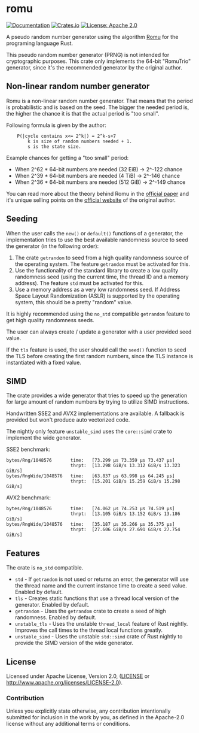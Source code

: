 # romu

[![Documentation](https://docs.rs/romu/badge.svg)](https://docs.rs/romu/)
[![Crates.io](https://img.shields.io/crates/v/romu.svg)](https://crates.io/crates/romu)
[![License: Apache 2.0](https://img.shields.io/badge/License-Apache%202.0-blue.svg)](LICENSE-APACHE)

A pseudo random number generator using the algorithm [Romu](https://www.romu-random.org/) for the
programing language Rust.

This pseudo random number generator (PRNG) is not intended for cryptographic purposes. This crate only implements the
64-bit "RomuTrio" generator, since it's the recommended generator by the original author.

## Non-linear random number generator

Romu is a non-linear random number generator. That means that the period is probabilistic and is based on the seed.
The bigger the needed period is, the higher the chance it is that the actual period is "too small".

Following formula is given by the author:

```
    P(|cycle contains x<= 2^k|) = 2^k-s+7
        k is size of random numbers needed + 1.
        s is the state size.
```

Example chances for getting a "too small" period:
 * When 2^62 * 64-bit numbers are needed (32 EiB) -> 2^-122 chance
 * When 2^39 * 64-bit numbers are needed (4 TiB) -> 2^-146 chance
 * When 2^36 * 64-bit numbers are needed (512 GiB) -> 2^-149 chance

You can read more about the theory behind Romu in the [official paper](https://arxiv.org/abs/2002.11331) and it's unique
selling points on the [official website](https://www.romu-random.org/) of the original author.

## Seeding

When the user calls the `new()` or `default()` functions of a generator, the implementation
tries to use the best available randomness source to seed the generator (in the following order):
 1. The crate `getrandom` to seed from a high quality randomness source of the operating system.
    The feature `getrandom` must be activated for this.
 2. Use the functionality of the standard library to create a low quality randomness seed (using
    the current time, the thread ID and a memory address).
    The feature `std` must be activated for this.
 3. Use a memory address as a very low randomness seed. If Address Space Layout Randomization
    (ASLR) is supported by the operating system, this should be a pretty "random" value.

It is highly recommended using the `no_std` compatible `getrandom` feature to get high quality
randomness seeds.

The user can always create / update a generator with a user provided seed value.

If the `tls` feature is used, the user should call the `seed()` function to seed the TLS
before creating the first random numbers, since the TLS instance is instantiated with a fixed
value.

## SIMD

The crate provides a wide generator that tries to speed up the generation for large amount of random numbers by trying
to utilize SIMD instructions.

Handwritten SSE2 and AVX2 implementations are available. A fallback is provided but won't produce auto
vectorized code.

The nightly only feature `unstable_simd` uses the `core::simd` crate to implement the wide generator.

SSE2 benchmark:
```
bytes/Rng/1048576       time:   [73.299 µs 73.359 µs 73.437 µs]
                        thrpt:  [13.298 GiB/s 13.312 GiB/s 13.323 GiB/s]
bytes/RngWide/1048576   time:   [63.837 µs 63.998 µs 64.245 µs]
                        thrpt:  [15.201 GiB/s 15.259 GiB/s 15.298 GiB/s]
```

AVX2 benchmark:
```
bytes/Rng/1048576       time:   [74.062 µs 74.253 µs 74.519 µs]
                        thrpt:  [13.105 GiB/s 13.152 GiB/s 13.186 GiB/s]
bytes/RngWide/1048576   time:   [35.187 µs 35.266 µs 35.375 µs]
                        thrpt:  [27.606 GiB/s 27.691 GiB/s 27.754 GiB/s]
```

## Features

The crate is `no_std` compatible.

 * `std` - If `getrandom` is not used or returns an error, the generator will use the thread name and the current
           instance time to create a seed value. Enabled by default.
 * `tls` - Creates static functions that use a thread local version of the generator. Enabled by default.
 * `getrandom` - Uses the `getrandom` crate to create a seed of high randomness. Enabled by default.
 * `unstable_tls` - Uses the unstable `thread_local` feature of Rust nightly. Improves the call times to the
                    thread local functions greatly. 
 * `unstable_simd` - Uses the unstable `std::simd` crate of Rust nightly to provide the SIMD version of the wide
                     generator.

## License

Licensed under Apache License, Version 2.0, ([LICENSE](LICENSE) or http://www.apache.org/licenses/LICENSE-2.0).

### Contribution

Unless you explicitly state otherwise, any contribution intentionally submitted for inclusion in the work by you, as
defined in the Apache-2.0 license without any additional terms or conditions.
